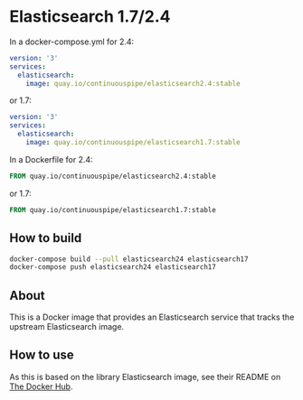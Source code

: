 # Elasticsearch 1.7/2.4

In a docker-compose.yml for 2.4:
```yml
version: '3'
services:
  elasticsearch:
    image: quay.io/continuouspipe/elasticsearch2.4:stable
```
or 1.7:
```yml
version: '3'
services:
  elasticsearch:
    image: quay.io/continuouspipe/elasticsearch1.7:stable
```

In a Dockerfile for 2.4:
```Dockerfile
FROM quay.io/continuouspipe/elasticsearch2.4:stable
```
or 1.7:
```Dockerfile
FROM quay.io/continuouspipe/elasticsearch1.7:stable
```

## How to build
```bash
docker-compose build --pull elasticsearch24 elasticsearch17
docker-compose push elasticsearch24 elasticsearch17
```

## About

This is a Docker image that provides an Elasticsearch service that tracks the upstream Elasticsearch image.

## How to use

As this is based on the library Elasticsearch image, see their README on [The Docker Hub](https://hub.docker.com/_/elasticsearch/).
